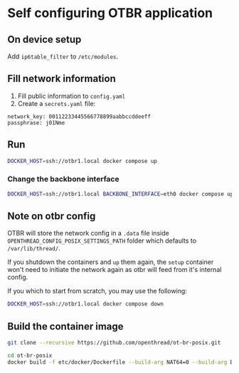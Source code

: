 # Self configuring OTBR application

## On device setup

Add `ip6table_filter` to `/etc/modules`.

## Fill network information

1. Fill public information to `config.yaml`
2. Create a `secrets.yaml` file:

```
network_key: 00112233445566778899aabbccddeeff
passphrase: j01Nme
```

## Run

```bash
DOCKER_HOST=ssh://otbr1.local docker compose up
```

### Change the backbone interface

```bash
DOCKER_HOST=ssh://otbr1.local BACKBONE_INTERFACE=eth0 docker compose up
```

## Note on otbr config

OTBR will store the network config in a `.data` file inside
`OPENTHREAD_CONFIG_POSIX_SETTINGS_PATH` folder which defaults to `/var/lib/thread/`.

If you shutdown the containers and `up` them again, the `setup` container won't
need to initiate the network again as otbr will feed from it's internal config.

If you which to start from scratch, you may use the following:

```bash
DOCKER_HOST=ssh://otbr1.local docker compose down
```

## Build the container image

```bash
git clone --recursive https://github.com/openthread/ot-br-posix.git

cd ot-br-posix
docker build -f etc/docker/Dockerfile --build-arg NAT64=0 --build-arg DNS64=0 --build-arg MDNS=avahi --build-arg OTBR_OPTIONS="-DOTBR_DBUS=OFF" -t francoisgervais/${PWD##*/} .
```
